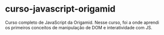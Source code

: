 # curso-javascript-origamid
Curso completo de JavaScript da Origamid. 
Nesse curso, foi a onde aprendi os primeiros conceitos de manipulação de DOM e interatividade com JS.
